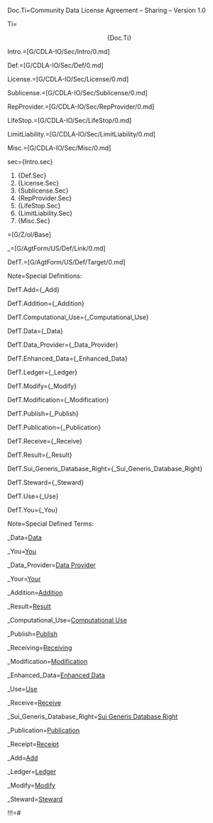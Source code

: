 Doc.Ti=Community Data License Agreement – Sharing – Version 1.0

Ti=<center>{Doc.Ti}</center>

Intro.=[G/CDLA-IO/Sec/Intro/0.md]

Def.=[G/CDLA-IO/Sec/Def/0.md]

License.=[G/CDLA-IO/Sec/License/0.md]

Sublicense.=[G/CDLA-IO/Sec/Sublicense/0.md]

RepProvider.=[G/CDLA-IO/Sec/RepProvider/0.md]

LifeStop.=[G/CDLA-IO/Sec/LifeStop/0.md]

LimitLiability.=[G/CDLA-IO/Sec/LimitLiability/0.md]

Misc.=[G/CDLA-IO/Sec/Misc/0.md]

sec={Intro.sec}<br><ol class="secs-and"><li>{Def.Sec}<li>{License.Sec}<li>{Sublicense.Sec}<li>{RepProvider.Sec}<li>{LifeStop.Sec}<li>{LimitLiability.Sec}<li>{Misc.Sec}</ol>

=[G/Z/ol/Base]

_=[G/AgtForm/US/Def/Link/0.md]

DefT.=[G/AgtForm/US/Def/Target/0.md]

Note=Special Definitions:

DefT.Add={_Add}

DefT.Addition={_Addition}

DefT.Computational_Use={_Computational_Use}

DefT.Data={_Data}

DefT.Data_Provider={_Data_Provider}

DefT.Enhanced_Data={_Enhanced_Data}

DefT.Ledger={_Ledger}

DefT.Modify={_Modify}

DefT.Modification={_Modification}

DefT.Publish={_Publish}

DefT.Publication={_Publication}

DefT.Receive={_Receive}

DefT.Result={_Result}

DefT.Sui_Generis_Database_Right={_Sui_Generis_Database_Right}

DefT.Steward={_Steward}

DefT.Use={_Use}

DefT.You={_You}


Note=Special Defined Terms:

_Data=<a href='#DefT.Data' class='definedterm'>Data</a>

_You=<a href='#DefT.You' class='definedterm'>You</a>

_Data_Provider=<a href='#DefT.Data_Provider' class='definedterm'>Data Provider</a>

_Your=<a href='#DefT.Your' class='definedterm'>Your</a>

_Addition=<a href='#DefT.Addition' class='definedterm'>Addition</a>

_Result=<a href='#DefT.Result' class='definedterm'>Result</a>

_Computational_Use=<a href='#DefT.Computational_Use' class='definedterm'>Computational Use</a>

_Publish=<a href='#DefT.Publish' class='definedterm'>Publish</a>

_Receiving=<a href='#DefT.Receiving' class='definedterm'>Receiving</a>

_Modification=<a href='#DefT.Modification' class='definedterm'>Modification</a>

_Enhanced_Data=<a href='#DefT.Enhanced_Data' class='definedterm'>Enhanced Data</a>

_Use=<a href='#DefT.Use' class='definedterm'>Use</a>

_Receive=<a href='#DefT.Receive' class='definedterm'>Receive</a>

_Sui_Generis_Database_Right=<a href='#DefT.Sui_Generis_Database_Right' class='definedterm'>Sui Generis Database Right</a>

_Publication=<a href='#DefT.Publication' class='definedterm'>Publication</a>

_Receipt=<a href='#DefT.Receipt' class='definedterm'>Receipt</a>

_Add=<a href='#DefT.Add' class='definedterm'>Add</a>

_Ledger=<a href='#DefT.Ledger' class='definedterm'>Ledger</a>

_Modify=<a href='#DefT.Modify' class='definedterm'>Modify</a> 

_Steward=<a href='#DefT.Steward' class='definedterm'>Steward</a>

!!!=# 